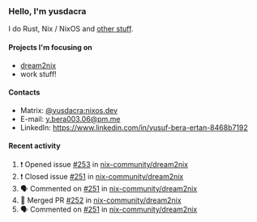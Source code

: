 ### Hello, I'm yusdacra

I do Rust, Nix / NixOS and [other stuff](https://gaze.systems/).

#### Projects I'm focusing on

- [dream2nix](https://github.com/nix-community/dream2nix)
- work stuff!

#### Contacts

- Matrix: [@yusdacra:nixos.dev](https://matrix.to/#/@yusdacra:nixos.dev)
- E-mail: y.bera003.06@pm.me
- LinkedIn: https://www.linkedin.com/in/yusuf-bera-ertan-8468b7192

#### Recent activity

<!--START_SECTION:activity-->
1. ❗️ Opened issue [#253](https://github.com/nix-community/dream2nix/issues/253) in [nix-community/dream2nix](https://github.com/nix-community/dream2nix)
2. ❗️ Closed issue [#251](https://github.com/nix-community/dream2nix/issues/251) in [nix-community/dream2nix](https://github.com/nix-community/dream2nix)
3. 🗣 Commented on [#251](https://github.com/nix-community/dream2nix/issues/251) in [nix-community/dream2nix](https://github.com/nix-community/dream2nix)
4. 🎉 Merged PR [#252](https://github.com/nix-community/dream2nix/pull/252) in [nix-community/dream2nix](https://github.com/nix-community/dream2nix)
5. 🗣 Commented on [#251](https://github.com/nix-community/dream2nix/issues/251) in [nix-community/dream2nix](https://github.com/nix-community/dream2nix)
<!--END_SECTION:activity-->
